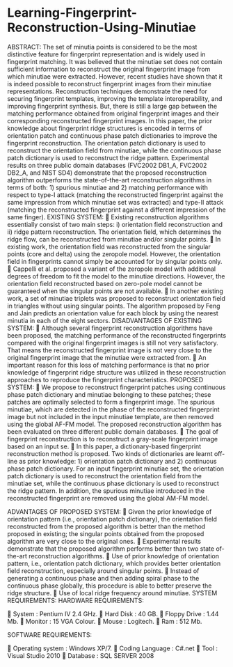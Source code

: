 # Learning-Fingerprint-Reconstruction-Using-Minutiae
ABSTRACT:
The set of minutia points is considered to be the most distinctive feature for fingerprint representation and is widely used in fingerprint matching. It was believed that the minutiae set does not contain sufficient information to reconstruct the original fingerprint image from which minutiae were extracted. However, recent studies have shown that it is indeed possible to reconstruct fingerprint images from their minutiae representations. Reconstruction techniques demonstrate the need for securing fingerprint templates, improving the template interoperability, and improving fingerprint synthesis. But, there is still a large gap between the matching performance obtained from original fingerprint images and their corresponding reconstructed fingerprint images. In this paper, the prior knowledge about fingerprint ridge structures is encoded in terms of orientation patch and continuous phase patch dictionaries to improve the fingerprint reconstruction. The orientation patch dictionary is used to reconstruct the orientation field from minutiae, while the continuous phase patch dictionary is used to reconstruct the ridge pattern. Experimental results on three public domain databases (FVC2002 DB1_A, FVC2002 DB2_A, and NIST SD4) demonstrate that the proposed reconstruction algorithm outperforms the state-of-the-art reconstruction algorithms in terms of both: 1) spurious minutiae and 2) matching performance with respect to type-I attack (matching the reconstructed fingerprint against the same impression from which minutiae set was extracted) and type-II attack (matching the reconstructed fingerprint against a different impression of the same finger). 
EXISTING SYSTEM:
	Existing reconstruction algorithms essentially consist of two main steps: i) orientation field reconstruction and ii) ridge pattern reconstruction. The orientation field, which determines the ridge flow, can be reconstructed from minutiae and/or singular points. 
	In existing work, the orientation field was reconstructed from the singular points (core and delta) using the zeropole model. However, the orientation field in fingerprints cannot simply be accounted for by singular points only. 
	Cappelli et al. proposed a variant of the zeropole model with additional degrees of freedom to fit the model to the minutiae directions. However, the orientation field reconstructed based on zero-pole model cannot be guaranteed when the singular points are not available. 
	In another existing work, a set of minutiae triplets was proposed to reconstruct orientation field in triangles without using singular points. The algorithm proposed by Feng and Jain predicts an orientation value for each block by using the nearest minutia in each of the eight sectors.
DISADVANTAGES OF EXISTING SYSTEM:
	Although several fingerprint reconstruction algorithms have been proposed, the matching performance of the reconstructed fingerprints compared with the original fingerprint images is still not very satisfactory. That means the reconstructed fingerprint image is not very close to the original fingerprint image that the minutiae were extracted from. 
	An important reason for this loss of matching performance is that no prior knowledge of fingerprint ridge structure was utilized in these reconstruction approaches to reproduce the fingerprint characteristics.
PROPOSED SYSTEM:
	We propose to reconstruct fingerprint patches using continuous phase patch dictionary and minutiae belonging to these patches; these patches are optimally selected to form a fingerprint image. The spurious minutiae, which are detected in the phase of the reconstructed fingerprint image but not included in the input minutiae template, are then removed using the global AF-FM model. The proposed reconstruction algorithm has been evaluated on three different public domain databases.
	The goal of fingerprint reconstruction is to reconstruct a gray-scale fingerprint image based on an input se.
	In this paper, a dictionary-based fingerprint reconstruction method is proposed. Two kinds of dictionaries are learnt off-line as prior knowledge: 1) orientation patch dictionary and 2) continuous phase patch dictionary. For an input fingerprint minutiae set, the orientation patch dictionary is used to reconstruct the orientation field from the minutiae set, while the continuous phase dictionary is used to reconstruct the ridge pattern. In addition, the spurious minutiae introduced in the reconstructed fingerprint are removed using the global AM-FM model.

ADVANTAGES OF PROPOSED SYSTEM:
	Given the prior knowledge of orientation pattern (i.e., orientation patch dictionary), the orientation field reconstructed from the proposed algorithm is better than the method proposed in existing; the singular points obtained from the proposed algorithm are very close to the original ones.
	Experimental results demonstrate that the proposed algorithm performs better than two state of- the-art reconstruction algorithms.
	Use of prior knowledge of orientation pattern, i.e., orientation patch dictionary, which provides better orientation field reconstruction, especially around singular points.
	Instead of generating a continuous phase and then adding spiral phase to the continuous phase globally, this procedure is able to better preserve the ridge structure.
	Use of local ridge frequency around minutiae.
SYSTEM REQUIREMENTS:
HARDWARE REQUIREMENTS:

	System		 	: 	Pentium IV 2.4 GHz.
	Hard Disk           		: 	40 GB.
	Floppy Drive		: 	1.44 Mb.
	Monitor			: 	15 VGA Colour.
	Mouse			: 	Logitech.
	Ram				: 	512 Mb.

SOFTWARE REQUIREMENTS:

	Operating system 	: 	Windows XP/7.
	Coding Language	: 	C#.net
	Tool			:	Visual Studio 2010
	Database		:	SQL SERVER 2008

